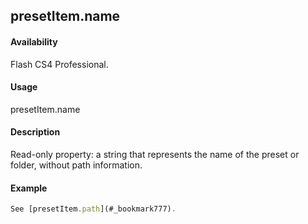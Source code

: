 ## presetItem.name

#### Availability

Flash CS4 Professional.

#### Usage

presetItem.name

#### Description

Read-only property: a string that represents the name of the preset or folder, without path information.

#### Example

```javascript
See [presetItem.path](#_bookmark777).

```